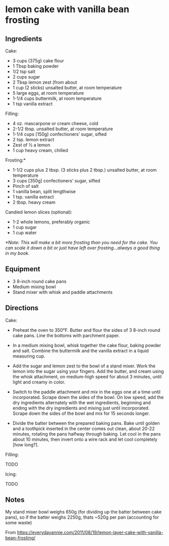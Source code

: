 # lemon cake with vanilla bean frosting

## Ingredients

Cake:

* 3 cups (375g) cake flour
* 1 Tbsp baking powder
* 1/2 tsp salt
* 2 cups sugar
* 2 Tbsp lemon zest (from about
* 1 cup (2 sticks) unsalted butter, at room temperature
* 5 large eggs, at room temperature
* 1-1/4 cups buttermilk, at room temperature
* 1 tsp vanilla extract

Filling:

* 4 oz. mascarpone or cream cheese, cold
* 2-1/2 tbsp. unsalted butter, at room temperature
* 1-1/4 cups [150g] confectioners’ sugar, sifted
* 2 tsp. lemon extract
* Zest of ½ a lemon
* 1 cup heavy cream, chilled

Frosting:*

* 1-1/2 cups plus 2 tbsp. (3 sticks plus 2 tbsp.) unsalted butter, at room temperature
* 3 cups [350g] confectioners’ sugar, sifted
* Pinch of salt
* 1 vanilla bean, split lengthwise
* 1 tsp. vanilla extract
* 2 tbsp. heavy cream

Candied lemon slices (optional):

* 1-2 whole lemons, preferably organic
* 1 cup sugar
* 1 cup water

_*Note: This will make a bit more frosting than you need for the cake.  You can scale it down a bit or just have left over frosting…always a good thing in my book._

## Equipment

* 3 8-inch round cake pans
* Medium mixing bowl
* Stand mixer with whisk and paddle attachments

## Directions

Cake:

* Preheat the oven to 350°F. Butter and flour the sides of 3 8-inch round cake pans. Line the bottoms with parchment paper.

* In a medium mixing bowl, whisk together the cake flour, baking powder and salt. Combine the buttermilk and the vanilla extract in a liquid measuring cup.

* Add the sugar and lemon zest to the bowl of a stand mixer. Work the lemon into the sugar using your fingers. Add the butter, and cream using the whisk attachment, on medium-high speed for about 3 minutes, until light and creamy in color.

* Switch to the paddle attachment and mix in the eggs one at a time until incorporated. Scrape down the sides of the bowl. On low speed, add the dry ingredients alternately with the wet ingredients, beginning and ending with the dry ingredients and mixing just until incorporated.  Scrape down the sides of the bowl and mix for 15 seconds longer.

* Divide the batter between the prepared baking pans.  Bake until golden and a toothpick inserted in the center comes out clean, about 20-22 minutes, rotating the pans halfway through baking.  Let cool in the pans about 10 minutes, then invert onto a wire rack and let cool completely [how long?].

Filling:

TODO

Icing:

TODO

## Notes

My stand mixer bowl weighs 650g (for dividing up the batter between cake pans), so if the batter weighs 2250g, thats ~520g per pan (accounting for some waste)

From https://everydayannie.com/2011/08/19/lemon-layer-cake-with-vanilla-bean-frosting/

